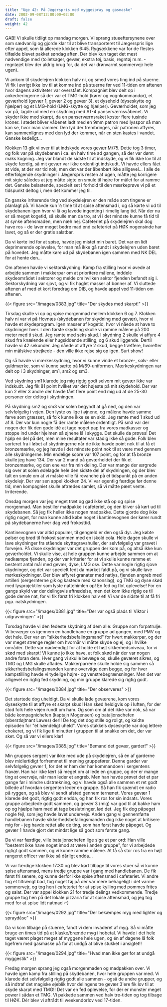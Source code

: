 ```yaml
---
title: "Uge 42: På Jægerspris med myggespray og gasmaske"
date: 2002-09-08T12:00:00+02:00
draft: false
weight: 42
---
```


GAB! Vi skulle tidligt op mandag morgen. Vi sprang stueeftersynene over som sædvanlig og gjorde klar til at blive transporteret til Jægerspris lige efter appel, som lå allerede klokken 6:45. Rygsækkene var for de flestes tilfælde blevet pakket søndag aften. Der blev kun taget det mest nødvendige med (toiletsager, gevær, ekstra tøj, basis, regntøj m.m. - regntøjet blev der aldrig brug for, da det var drønvarmt sommervejr hele ugen).

Vi ankom til skydelejren klokken halv ni, og smed vores ting ind på stuerne. Vi fik i øvrigt ikke lov til at komme ind på stuerne før ved 11-tiden om aftenen hvor dagens aktiviteter var overstået. Kompagniet blev delt op i ankedreringerne så der var et TMG-hold (kører og vognkommandør), et geværhold (gevær 1, gevær 2 og gevær 3), et dysehold (dyseskytte og hjælper) og et LMG-hold (LMG-skytte og hjælper). Geværholdet, som jeg var på, lagde ud med en skydning med AT-4 panserværnsvåbenet. Vi skyder ikke med skarpt, da en panserværnsraket koster flere tusinde kroner. I stedet bliver våbenet ladt med en 9mm patron med lysspor så man kan se, hvor man rammer. Den lyd der frembringes, når patronen affyres, kan sammenlignes med den lyd der kommer, når en sten kastes i vandet. Ganske kedeligt...

Klokken 13 gik vi over til at indskyde vores gevær M/75. Dette tog 3 timer, og folk var på skydebanen i ca. en halv time ad gangen, så der var dømt maks kogning. Jeg var blandt de sidste til at indskyde, og vi fik ikke lov til at skyde færdig, så mit gevær var ikke ordentligt indskudt. Vi havde ellers fået at vide, at der var tid nok, men det var der åbenbart ikke alligevel... I alle de efterfølgende skydninger i Jægerspris resten af ugen, måtte jeg korrigere mit sigte således at jeg måtte sigte en smule til højre for målet for at ramme det. Ganske belastende, specielt set i forhold til den mærkeprøve vi på et tidspunkt deltog i, men det kommer jeg til.

En ganske irriterende ting ved skydelejren er den måde som tingene er planlagt på. Vi havde kun ½ time til at spise aftensmad i, og så kørte vi ud til skydebanen igen hvor vi lå og lavede ingenting i rimelig lang tid. Når der nu er så meget kogetid, så skulle man da tro, at vi i det mindste kunne få tid til at synke aftensmaden, men næh nej. Cafeteriet på skydelejren skal dog have ros - de laver meget bedre mad end cafeteriet på HØK nogensinde har lavet, og så er der gratis salatbar.

Da vi kørte ind for at spise, havde jeg mistet min baret. Det var en lidt deprimerende oplevelse, for man må ikke gå rundt i skydelejren uden baret på hovedet. Jeg måtte køre ud på skydebanen igen sammen med NK DEL for at hente den...

Om aftenen havde vi sektorskydning: Kamp fra stilling hvor vi øvede at arbejde sammen i makkerpar om at prioritere målene, inddele skydeområdet i sektorer og melde om hvilken sektor fjenden befandt sig i. Sektorskydning var sjovt, og vi fik haglet masser af bønner af. Vi sluttede aftenen af med et kort foredrag om DIB, og havde appel ved 11-tiden om aftenen.

{{< figure src="/images/0383.jpg" title="Der skydes med skarpt!" >}}

Tirsdag skulle vi op og spise morgenmad mellem klokken 6 og 7. Klokken halv ni var vi på Hovnæs (skydebanen for skydning med gevær), hvor vi havde et skydeprogram. Igen masser af kogetid, hvor vi nåede at have to skydninger hver. I den første skydning skulle vi ramme målene på 200 meter med ti skud. Jeg ramte med seks skud. I skydning 2 skulle vi affyre 4 skud fra knælende eller hugsiddende stilling, og 6 skud liggende. Dertil havde vi 42 sekunder. Jeg nåede at affyre 2 skud, begge træffere, hvorefter min målskive strejkede - den ville ikke rejse sig op igen. Surt show!

Og så havde vi mærkeskydning, hvor vi kunne vinde et bronze-, sølv- eller guldmærke, som vi kunne sætte på M/69-uniformen. Mærkeskydningen var delt op i 3 skydninger, sm1, sm2 og sm3.

Ved skydning sm1 klarede jeg mig rigtig godt selvom mit gevær ikke var indskudt. Jeg fik 81 point hvilket var det højeste på mit skydehold. Der var kun 2 eller 3 andre der havde fået flere point end mig ud af de 25-30 personer der deltog i skydningen.

På skydning sm2 og sm3 var solen begyndt at gå ned, og den var selvfølgelig i vejen. Den lyste os lige i øjnene, og målene havde samme farve som græsset, så folk kunne ikke se en skid. Jeg ramte med 1 skud ud af 8. Der var kun nogle få der ramte målene ordentligt. På sm3 var der nogen der fik den gode idé at tage noget pap fra vores madkasser og stoppe ind under hjelmen så øjnene lå i skygge. Det skulle da prøves! Det hjalp en del på det, men mine resultater var stadig ikke så gode. Folk blev sorteret fra i løbet af skydningerne når de ikke havde point nok til at få et bronzemærke, og jeg havde i det mindste point nok til at være med gennem alle skydningerne. Min endelige score var 107 point, og for at få bronze skulle jeg have 134. Der var 2 mand på geværholdet der fik et bronzemærke, og den ene var fra min deling. Der var mange der ærgrede sig over at solen ødelagde hele den sidste del af skydningen, og der blev talt en smule om at vi måske ville få revanche på et tidspunkt på en anden skydelejr. Der var sen appel klokken 24. Vi var egentlig færdige før denne tid, men kompagniet skulle aftrædes samlet, så vi måtte pænt vente. Irriterende.

Onsdag morgen var jeg meget træt og gad ikke stå op og spise morgenmad. Man bestiller madpakke i cafeteriet, og den bliver så kørt ud til skydebanen. Så jeg fik heller ikke nogen madpakke. Dette gjorde dog ikke rigtig noget, for man kunne altid købe noget i kantinevognen der kører rundt på skydebanerne hver dag ved frokosttid.

Kantinevognen var altid populær, til gengæld er den også dyr. Jeg købte pølser og brød til frokost sammen med en iskold cola. Hele dagen skulle vi lave skydninger fra stående skyttegravshuller, der selvfølgelig var gravet i forvejen. På disse skydninger var det gruppen der kom på, og altså ikke kun geværholdet. Vi skulle vise, at hele gruppen kunne arbejde sammen om at nedkæmpe fjenden, og der var kriterier for at vi skulle kunne ramme et bestemt antal mål med gevær, dyse, LMG osv. Dette var nogle rigtig sjove skydninger, og det var specielt fedt da mørket faldt på, og vi skulle lave mørkeskydninger. Der blev affyret granater med natlys, fjenden angreb med artilleri (sergernterne gik og kastede med kanonslag), og TMG og dyse skød med lysprojektiler som lyste nattehimlen op! En fed og flot oplevelse! For en gangs skyld var der delingsvis aftrædelse, men det kom ikke rigtig os til gode denne nat, for vi fik først fri klokken halv et! Vi var de sidste til at få fri pga. natskydningen.

{{< figure src="/images/0381.jpg" title="Der var også plads til Viktor i udgravningen" >}}

Torsdag havde vi den fedeste skydning af dem alle: Gruppe som forpatrulje. Vi bevæger os igennem en handlebane en gruppe ad gangen, med PMV og det hele. Der var en "sikkerhedsbefalingsmand" for hvert makkerpar, og der var meget strenge regler om hvornår vi måtte skyde og ej, og i hvilke områder. Dette var nødvendigt for at holde et højt sikkerhedsniveau, for vi skød med skarpt! Vi kunne jo ikke have, at folk skød når der var nogen andre foran dem. Hver gang vi skulle bevæge os, skulle geværet sikres, og TMG og LMG skulle aflades. Makkerparrene skulle holde sig sammen så sikkerhedsbefalingsmanden kunne overvåge dem begge, og for hver kampstilling havde vi tydelige højre- og venstrebegrænsninger. Men det var alligevel en rigtig fed skydning, og min gruppe klarede sig rigtig godt.

{{< figure src="/images/0384.jpg" title="Der observeres" >}}

Det startede dog uheldigt. Da vi skulle lade geværene, kom vores dyseskytte til at affyre et skarpt skud! Han skød heldigvis op i luften, for der stod folk hele vejen rundt om ham. Og som om at det ikke var nok, så var både kompagnichefen (kaptajn Mogensen) og bataljonschefen (oberstløjtnant Lawes) der!! De tog det dog stille og roligt, og kaldte episoden for "et hændeligt uheld". Vores stakkels dyseskytte var dog lettere chokeret, og vi fik lige ti minutter i gruppen til at snakke om det, der var sket. Og så var vi ellers klar!

{{< figure src="/images/0385.jpg" title="Bemand det gevær, garder!" >}}

Min gruppes sergent var ikke med ude på skydelejren, så én af garderne blev midlertidigt forfremmet til mening gruppefører. Denne garder var selvfølgelig gevær 1, for det er ham der har kommandoen i sergentens fravær. Han har ikke lært så meget om at lede en gruppe, og der er mange ting at overveje, når man leder et angreb. Men han havde prøvet det et par gange før i mindre udstrækning, og vi havde også alle sammen et ret godt billede af hvordan sergenten leder en gruppe. Så han fik spændt en radio på ryggen, og så blev vi sendt afsted gennem terrænet. Vores gevær 1 klarede det godt, rigtig godt endda, og han fik ros for sin indsats. Vores gruppe arbejdede godt sammen, og gevær 3 (mig) var god til at bakke ham op og hjælpe ham med at tage beslutninger, lød det. Jeg fik dog påpeget nogle fejl, som jeg havde lavet undervejs. Anden gang vi gennemførte handlebanen havde sikkerhedsbefalingsmanden dog ikke noget at kritisere mig for - jeg havde rettet alle de ting, som han først havde påpeget. Og gevær 1 havde gjort det mindst lige så godt som første gang.

Da vi var færdige, ville bataljonschefen lige sige et par ord: Han ville "bestemt ikke have noget imod at være i anden gruppe", for vi arbejdede rigtigt godt sammen, og vi kunne ramme målene. At få så stor ros fra en højt rangeret officer var ikke så dårligt endda...

Vi var færdige klokken 17:30 og blev kørt tilbage til vores stuer så vi kunne spise aftensmad, mens tredje gruppe var i gang med handlebanen. De fik først fri senere, og kunne derfor ikke spise aftensmad i cafeteriet. Vi andre tog et tiltrængt bad, tog noget tøj på der var mere behageligt i det varme sommervejr, og tog hen i cafeteriet for at spise kylling med pommes frites og salat. Der var appel klokken 21 for tredje delings vedkommende. Tredje gruppe tog hen på det lokale pizzaria for at spise aftensmad, og jeg tog med for at spise lidt natmad :-)

{{< figure src="/images/0292.jpg" title="Der bekæmpes myg med lighter og spraydåse" >}}

Da vi kom tilbage på stuerne, fandt vi dem invaderet af myg. Så vi måtte bruge en times tid på at klaske/brænde myg i hobetal. Vi havde i det hele taget været plaget meget af myggene hele ugen, og én af dagene lå folk ligefrem med gasmaske på for at undgå at blive stukket i ansigtet!!

{{< figure src="/images/0294.jpg" title="Hvad man ikke gør for at undgå myggestik" >}}

Fredag morgen sprang jeg også morgenmaden og madpakken over. Vi havde igen kamp fra stilling på skydebanen, hvor hele gruppen var med. Vi klarede det selvfølgelig rigtig godt alle sammen - også de andre grupper, og så indtraf det magiske øjeblik hvor delingens tre gevær 3'ere fik lov til at skyde skarpt med TMG!! Det var en fed oplevelse, for der er monster meget power i sådan et TMG. Vi pakkede sammen ved halv tre-tiden og tog tilbage til HØK. Dér blev vi aftrådt til weekendorlov ved 17-tiden.
